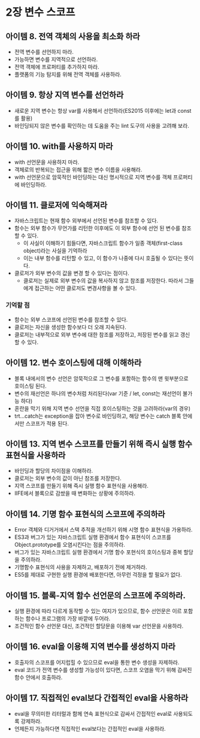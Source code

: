 # 2장 변수 스코프

## 아이템 8. 전역 객체의 사용을 최소화 하라

- 전역 변수를 선언하지 마라.
- 가능하면 변수를 지역적으로 선언하라.
- 전역 객체에 프로퍼티를 추가하지 마라.
- 플랫폼의 기능 탐지를 위해 전역 객체를 사용하라.

## 아이템 9. 항상 지역 변수를 선언하라

- 새로운 지역 변수는 항상 var를 사용해서 선언하라(ES2015 이후에는 let과 const를 활용)
- 바인딩되지 않은 변수를 확인하는 데 도움을 주는 lint 도구의 사용을 고려해 보라.

## 아이템 10. with를 사용하지 마라

- with 선언문을 사용하지 마라.
- 객체로의 반복되는 접근을 위해 짧은 변수 이름을 사용해라.
- with 선언문으로 암묵적인 바인딩하는 대신 명시적으로 지역 변수를 객체 프로퍼티에 바인딩하라.

## 아이템 11. 클로저에 익숙해져라

- 자바스크립트는 현재 함수 외부에서 선언된 변수를 참조할 수 있다.
- 함수는 외부 함수가 무언가를 리턴한 이후에도 이 외부 함수에 선언 된 변수를 참조할 수 있다.
  - 이 사실이 이해하기 힘들다면, 자바스크립트 함수가 일종 객체(first-class object)라는 사실을 기억하라
  - 이는 내부 함수를 리턴할 수 있고, 이 함수가 나중에 다시 호출될 수 있다는 뜻이다.
- 클로저가 외부 변수의 값을 변경 할 수 있다는 점이다.
  - 클로저는 실제로 외부 변수의 값을 복사하지 않고 참조를 저장한다. 따라서 그들에게 접근하는 어떤 클로저도 변경사항을 볼 수 있다.

### 기억할 점

- 함수는 외부 스코프에 선언된 변수를 참조할 수 있다.
- 클로저는 자신을 생성한 함수보다 더 오래 지속된다.
- 클로저는 내부적으로 외부 변수에 대한 참조를 저장하고, 저장된 변수를 읽고 갱신 할 수 있다.

## 아이템 12. 변수 호이스팅에 대해 이해하라

- 블록 내에서의 변수 선언은 암묵적으로 그 변수를 포함하는 함수의 맨 윗부분으로 호이스팅 된다.
- 변수의 재선언은 하나의 변수처럼 처리된다(var 기준 / let, const는 재선언이 불가능 하다)
- 혼란을 막기 위해 지역 변수 선언을 직접 호이스팅하는 것을 고려하라(var의 경우)
- trt...catch는 exception을 잡아 변수로 바인딩하고, 해당 변수는 catch 블록 안에서만 스코프가 적용 된다.

## 아이템 13. 지역 변수 스코프를 만들기 위해 즉시 실행 함수 표현식을 사용하라

- 바인딩과 할당의 차이점을 이해하라.
- 클로저는 외부 변수의 값이 아닌 참조를 저장한다.
- 지역 스코프를 만들기 위해 즉시 실행 함수 표현식을 사용해라.
- IIFE에서 블록으로 감쌌을 때 변화하는 상황에 주의하라.

## 아이템 14. 기명 함수 표현식의 스코프에 주의하라

- Error 객체와 디거거에서 스택 추적을 개선하기 위해 시명 함수 표현식을 가용하라.
- ES3과 버그가 있는 자바스크립트 실행 환경에서 함수 표현식이 스코프를 Object.prototype를 오염시킨다는 점을 주의하라.
- 버그가 있는 자바스크립트 실행 환경에서 기명 함수 포현식의 호이스팅과 중복 할당을 주의하라.
- 기명함수 표현식의 사용을 자제하고, 배포하기 전에 제거하라.
- ES5를 제대로 구현한 실행 환경에 배포한다면, 아무런 걱정을 할 필요가 없다.

## 아이템 15. 블록-지역 함수 선언문의 스코프에 주의하라.

- 실행 환경에 따라 다르게 동작할 수 있는 여지가 있으므로, 함수 선언문은 이르 포함하는 함수나 프로그램의 가장 바깥에 두어라.
- 조건적인 함수 선언문 대신, 조건적인 할당문을 이용해 var 선언문을 사용하라.

## 아이템 16. eval을 이용해 지역 변수를 생성하지 마라

- 호출자의 스코프를 어지럽힐 수 있으므로 eval을 통한 변수 생성을 자제하라.
- eval 코드가 전역 변수를 생성할 가능성이 있다면, 스코프 오염을 막기 위해 감싸진 함수 안에서 호출하라.

## 아이템 17. 직접적인 eval보다 간접적인 eval을 사용하라

- eval을 무의미한 리터럴과 함께 연속 표현식으로 감싸서 간접적인 eval로 사용되도록 강제하라.
- 언제든지 가능하다면 직접적인 eval보다는 간접적인 eval을 사용하라.
